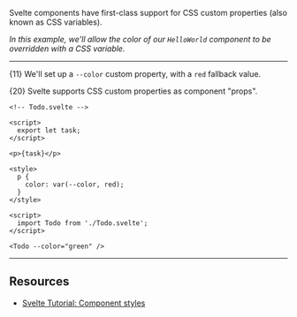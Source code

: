 Svelte components have first-class support for CSS custom properties (also known as CSS variables).

*In this example, we'll allow the color of our `HelloWorld` component to be overridden with a CSS variable.*

---

{11} We'll set up a `--color` custom property, with a `red` fallback value.

{20} Svelte supports CSS custom properties as component "props".

```svelte
<!-- Todo.svelte -->

<script>
  export let task;
</script>

<p>{task}</p>

<style>
  p {
    color: var(--color, red);
  }
</style>
```

```svelte
<script>
  import Todo from './Todo.svelte';
</script>

<Todo --color="green" />
```

---

## Resources

- [Svelte Tutorial: Component styles](https://learn.svelte.dev/tutorial/component-styles)
